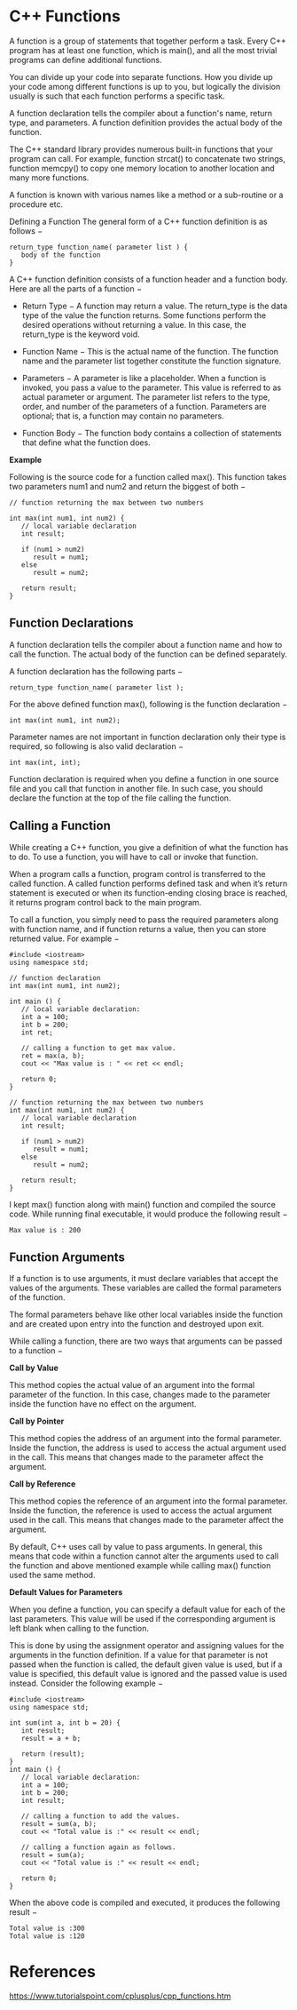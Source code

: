 # C++ Functions

A function is a group of statements that together perform a task. Every C++ program has at least one function, which is main(), and all the most trivial programs can define additional functions.

You can divide up your code into separate functions. How you divide up your code among different functions is up to you, but logically the division usually is such that each function performs a specific task.

A function declaration tells the compiler about a function's name, return type, and parameters. A function definition provides the actual body of the function.

The C++ standard library provides numerous built-in functions that your program can call. For example, function strcat() to concatenate two strings, function memcpy() to copy one memory location to another location and many more functions.

A function is known with various names like a method or a sub-routine or a procedure etc.

Defining a Function
The general form of a C++ function definition is as follows −
```
return_type function_name( parameter list ) {
   body of the function
}
```
A C++ function definition consists of a function header and a function body. Here are all the parts of a function −

- Return Type − A function may return a value. The return_type is the data type of the value the function returns. Some functions perform the desired operations without returning a value. In this case, the return_type is the keyword void.

- Function Name − This is the actual name of the function. The function name and the parameter list together constitute the function signature.

- Parameters − A parameter is like a placeholder. When a function is invoked, you pass a value to the parameter. This value is referred to as actual parameter or argument. The parameter list refers to the type, order, and number of the parameters of a function. Parameters are optional; that is, a function may contain no parameters.

- Function Body − The function body contains a collection of statements that define what the function does.

**Example**

Following is the source code for a function called max(). This function takes two parameters num1 and num2 and return the biggest of both −
```
// function returning the max between two numbers

int max(int num1, int num2) {
   // local variable declaration
   int result;

   if (num1 > num2)
      result = num1;
   else
      result = num2;

   return result;
}
```

## Function Declarations
A function declaration tells the compiler about a function name and how to call the function. The actual body of the function can be defined separately.

A function declaration has the following parts −
```
return_type function_name( parameter list );
```
For the above defined function max(), following is the function declaration −
```
int max(int num1, int num2);
```
Parameter names are not important in function declaration only their type is required, so following is also valid declaration −
```
int max(int, int);
```
Function declaration is required when you define a function in one source file and you call that function in another file. In such case, you should declare the function at the top of the file calling the function.

## Calling a Function
While creating a C++ function, you give a definition of what the function has to do. To use a function, you will have to call or invoke that function.

When a program calls a function, program control is transferred to the called function. A called function performs defined task and when it’s return statement is executed or when its function-ending closing brace is reached, it returns program control back to the main program.

To call a function, you simply need to pass the required parameters along with function name, and if function returns a value, then you can store returned value. For example −

```
#include <iostream>
using namespace std;

// function declaration
int max(int num1, int num2);

int main () {
   // local variable declaration:
   int a = 100;
   int b = 200;
   int ret;

   // calling a function to get max value.
   ret = max(a, b);
   cout << "Max value is : " << ret << endl;

   return 0;
}

// function returning the max between two numbers
int max(int num1, int num2) {
   // local variable declaration
   int result;

   if (num1 > num2)
      result = num1;
   else
      result = num2;

   return result;
}
```
I kept max() function along with main() function and compiled the source code. While running final executable, it would produce the following result −
```
Max value is : 200
```

## Function Arguments
If a function is to use arguments, it must declare variables that accept the values of the arguments. These variables are called the formal parameters of the function.

The formal parameters behave like other local variables inside the function and are created upon entry into the function and destroyed upon exit.

While calling a function, there are two ways that arguments can be passed to a function −


**Call by Value**

This method copies the actual value of an argument into the formal parameter of the function. In this case, changes made to the parameter inside the function have no effect on the argument.

**Call by Pointer**

This method copies the address of an argument into the formal parameter. Inside the function, the address is used to access the actual argument used in the call. This means that changes made to the parameter affect the argument.

**Call by Reference**

This method copies the reference of an argument into the formal parameter. Inside the function, the reference is used to access the actual argument used in the call. This means that changes made to the parameter affect the argument.

By default, C++ uses call by value to pass arguments. In general, this means that code within a function cannot alter the arguments used to call the function and above mentioned example while calling max() function used the same method.

**Default Values for Parameters**

When you define a function, you can specify a default value for each of the last parameters. This value will be used if the corresponding argument is left blank when calling to the function.

This is done by using the assignment operator and assigning values for the arguments in the function definition. If a value for that parameter is not passed when the function is called, the default given value is used, but if a value is specified, this default value is ignored and the passed value is used instead. Consider the following example −

```
#include <iostream>
using namespace std;

int sum(int a, int b = 20) {
   int result;
   result = a + b;

   return (result);
}
int main () {
   // local variable declaration:
   int a = 100;
   int b = 200;
   int result;

   // calling a function to add the values.
   result = sum(a, b);
   cout << "Total value is :" << result << endl;

   // calling a function again as follows.
   result = sum(a);
   cout << "Total value is :" << result << endl;

   return 0;
}
```
When the above code is compiled and executed, it produces the following result −
```
Total value is :300
Total value is :120
```

# References
https://www.tutorialspoint.com/cplusplus/cpp_functions.htm
